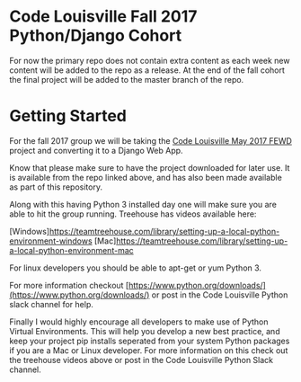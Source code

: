 # Code Louisville Fall 2017 Python/Django Cohort

For now the primary repo does not contain extra content as each week new content will be added to the repo as a release. At the end of the fall cohort the final project will be added to the master branch of the repo.

# Getting Started

For the fall 2017 group we will be taking the [Code Louisville May 2017 FEWD](https://github.com/CodeLouisville/May2017-FEWD-Class-Project) project and converting it to a Django Web App.

Know that please make sure to have the project downloaded for later use. It is available from the repo linked above, and has also been made available as part of this repository.

Along with this having Python 3 installed day one will make sure you are able to hit the group running. Treehouse has videos available here:

[Windows]https://teamtreehouse.com/library/setting-up-a-local-python-environment-windows
[Mac]https://teamtreehouse.com/library/setting-up-a-local-python-environment-mac

For linux developers you should be able to apt-get or yum Python 3.

For more information checkout [https://www.python.org/downloads/](https://www.python.org/downloads/) or post in the Code Louisville Python slack channel for help.

Finally I would highly encourage all developers to make use of Python Virtual Environments. This will help you develop a new best practice, and keep your project pip installs seperated from your system Python packages if you are a Mac or Linux developer. For more information on this check out the treehouse videos above or post in the Code Louisville Python Slack channel.
